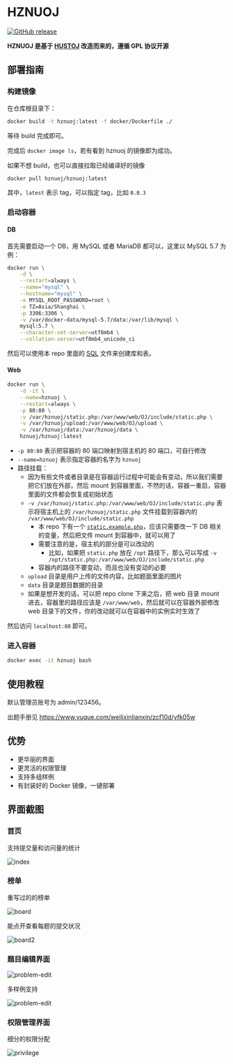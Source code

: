 # HZNUOJ

[![GitHub release][gh-release-badge]][gh-release]

**HZNUOJ 是基于 [HUSTOJ](https://github.com/zhblue/hustoj) 改造而来的，遵循 GPL 协议开源**

## 部署指南

### 构建镜像

在仓库根目录下：

```bash
docker build -t hznuoj:latest -f docker/Dockerfile ./
```

等待 build 完成即可。

完成后 `docker image ls`，若有看到 hznuoj 的镜像即为成功。

如果不想 build，也可以直接拉取已经编译好的镜像

```bash
docker pull hznuoj/hznuoj:latest
```

其中，`latest` 表示 tag，可以指定 tag，比如 `0.0.3`

### 启动容器

#### DB

首先需要启动一个 DB，用 MySQL 或者 MariaDB 都可以，这里以 MySQL 5.7 为例：

```bash
docker run \
    -d \
    --restart=always \
    --name="mysql" \
    --hostname="mysql" \
    -e MYSQL_ROOT_PASSWORD=root \
    -e TZ=Asia/Shanghai \
    -p 3306:3306 \
    -v /var/docker-data/mysql-5.7/data:/var/lib/mysql \
    mysql:5.7 \
    --character-set-server=utf8mb4 \
    --collation-server=utf8mb4_unicode_ci
```

然后可以使用本 repo 里面的 [SQL](./scripts/db.sql) 文件来创建库和表。

#### Web

```bash
docker run \
    -d -it \
    --name=hznuoj \
    --restart=always \
    -p 80:80 \
    -v /var/hznuoj/static.php:/var/www/web/OJ/include/static.php \
    -v /var/hznuoj/upload:/var/www/web/OJ/upload \
    -v /var/hznuoj/data:/var/hznuoj/data \
    hznuoj/hznuoj:latest
```

- `-p 80:80` 表示把容器的 80 端口映射到宿主机的 80 端口，可自行修改
- `--name=hznuoj` 表示指定容器的名字为 `hznuoj`
- 路径挂载：
  - 因为有些文件或者目录是在容器运行过程中可能会有变动，所以我们需要把它们放在外部，然后 mount 到容器里面，不然的话，容器一重启，容器里面的文件都会恢复成初始状态
  - `-v /var/hznuoj/static.php:/var/www/web/OJ/include/static.php` 表示将宿主机上的 `/var/hznuoj/static.php` 文件挂载到容器内的 `/var/www/web/OJ/include/static.php`
    - 本 repo 下有一个 [`static.example.php`](./web/OJ/include/static.example.php)，应该只需要改一下 DB 相关的变量，然后把文件 mount 到容器中，就可以用了
    - 需要注意的是，宿主机的部分是可以改动的
      - 比如，如果把 `static.php` 放在 `/opt` 路径下，那么可以写成 `-v /opt/static.php:/var/www/web/OJ/include/static.php`
    - 容器内的路径不要变动，而且也没有变动的必要
  - `upload` 目录是用户上传的文件内容，比如题面里面的图片
  - `data` 目录是题目数据的目录
  - 如果是想开发的话，可以把 repo clone 下来之后，把 web 目录 mount 进去，容器里的路径应该是 `/var/www/web`，然后就可以在容器外部修改 web 目录下的文件，你的改动就可以在容器中的实例实时生效了

然后访问 `localhost:80` 即可。

### 进入容器

```bash
docker exec -it hznuoj bash
```

## 使用教程

默认管理员账号为 admin/123456。

出题手册见 https://www.yuque.com/weilixinlianxin/zcf10d/yfk05w

## 优势

* 更华丽的界面
* 更灵活的权限管理
* 支持多组样例
* 有封装好的 Docker 镜像，一键部署

## 界面截图

### 首页

支持提交量和访问量的统计

![index](images/index.jpg)

### 榜单

重写过的的榜单

![board](images/board.jpg)

能点开查看每题的提交状况

![board2](images/board2.jpg)

### 题目编辑界面

![problem-edit](images/problem-edit.jpg)

多样例支持

![problem-edit](images/problem-edit2.jpg)

### 权限管理界面

细分的权限分配

![privilege](images/privilege.jpg)

[gh-release-badge]: https://img.shields.io/github/release/hznuoj-dev/hznuoj.svg
[gh-release]: https://GitHub.com/hznuoj-dev/hznuoj/releases/
